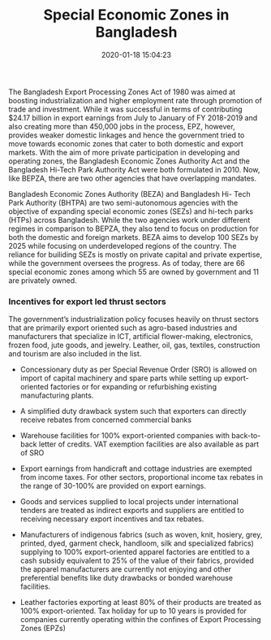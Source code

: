 ﻿---
title:  "Special Economic Zones in Bangladesh"
date:   2020-01-18 15:04:23
categories: [Business]
tags: [Business]
image: https://page.hassanandassociates.biz/assets/img/5.jpg
---

The Bangladesh Export Processing Zones Act of
1980 was aimed at boosting industrialization and
higher employment rate through promotion of
trade and investment. While it was successful in
terms of contributing $24.17 billion in export
earnings from July to January of FY 2018-2019
and also creating more than 450,000 jobs in the
process, EPZ, however, provides weaker
domestic linkages and hence the government 
tried to move towards economic zones that cater
to both domestic and export markets. With the
aim of more private participation in developing
and operating zones, the Bangladesh Economic
Zones Authority Act and the Bangladesh Hi-Tech
Park Authority Act were both formulated in 2010. Now, like BEPZA, there are two other
agencies that have overlapping mandates. 

Bangladesh Economic Zones Authority (BEZA)
and Bangladesh Hi- Tech Park Authority (BHTPA)
are two semi-autonomous agencies with the
objective of expanding special economic zones
(SEZs) and hi-tech parks (HTPs) across
Bangladesh. While the two agencies work under
different regimes in comparison to BEPZA, they
also tend to focus on production for both the
domestic and foreign markets.
BEZA aims to develop 100 SEZs by 2025 while
focusing on underdeveloped regions of the
country. The reliance for builiding SEZs is mostly
on private capital and private expertise, while
the government oversees the progress. As of
today, there are 66 special economic zones
among which 55 are owned by government and 11 are privately owned. 

### Incentives for export led thrust sectors

The government’s industrialization policy focuses heavily on thrust sectors that are
primarily export oriented such as agro-based industries and manufacturers that specialize
in ICT, artificial flower-making, electronics, frozen food, jute goods, and jewelry. Leather,
oil, gas, textiles, construction and tourism are also included in the list. 

- Concessionary duty as per Special Revenue Order (SRO) is allowed on import
of capital machinery and spare parts while setting up export-oriented factories
or for expanding or refurbishing existing manufacturing plants.

- A simplified duty drawback system such that exporters can directly receive
rebates from concerned commercial banks

- Warehouse facilities for 100% export-oriented companies with back-to-back
letter of credits. VAT exemption facilities are also available as part of SRO

- Export earnings from handicraft and cottage industries are exempted from
income taxes. For other sectors, proportional income tax rebates in the range
of 30-100% are provided on export earnings. 

- Goods and services supplied to local projects under international tenders are
treated as indirect exports and suppliers are entitled to receiving necessary
export incentives and tax rebates.

- Manufacturers of indigenous fabrics (such as woven, knit, hosiery, grey,
printed, dyed, garment check, handloom, silk and specialized fabrics) supplying
to 100% export-oriented apparel factories are entitled to a cash subsidy
equivalent to 25% of the value of their fabrics, provided the apparel
manufacturers are currently not enjoying and other preferential benefits like
duty drawbacks or bonded warehouse facilities.

- Leather factories exporting at least 80% of their products are treated as 100%
export-oriented. Tax holiday for up to 10 years is provided for companies
currently operating within the confines of Export Processing Zones (EPZs)